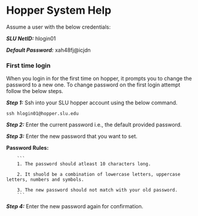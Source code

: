 <h1>Hopper System Help</h1>

Assume a user with the below credentials:

***SLU NetID:*** hlogin01

***Default Password:*** xah48fj@icjdn

<h3>First time login</h3>

When you login in for the first time on hopper, it prompts you to change the password to a new one. To change password on the first login attempt follow the below steps.

***Step 1:*** Ssh into your SLU hopper account using the below command.
```
ssh hlogin01@hopper.slu.edu
```

***Step 2:*** Enter the current password i.e., the default provided password.

***Step 3:*** Enter the new password that you want to set.

**Password Rules:**

        ```
        1. The password should atleast 10 characters long.

        2. It shuold be a combination of lowercase letters, uppercase letters, numbers and symbols.

        3. The new password should not match with your old password.
        ```
        
***Step 4:*** Enter the new password again for confirmation.
